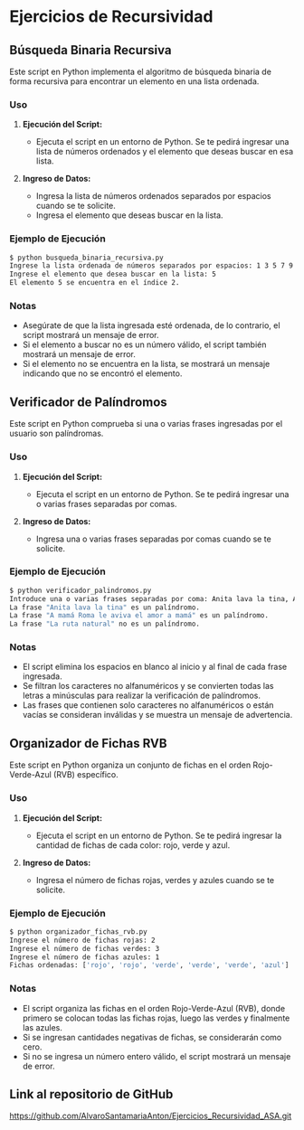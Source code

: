 # Ejercicios de Recursividad

## Búsqueda Binaria Recursiva

Este script en Python implementa el algoritmo de búsqueda binaria de forma recursiva para encontrar un elemento en una lista ordenada.

### Uso

1. **Ejecución del Script:**
   - Ejecuta el script en un entorno de Python. Se te pedirá ingresar una lista de números ordenados y el elemento que deseas buscar en esa lista.

2. **Ingreso de Datos:**
   - Ingresa la lista de números ordenados separados por espacios cuando se te solicite.
   - Ingresa el elemento que deseas buscar en la lista.

### Ejemplo de Ejecución

```bash
$ python busqueda_binaria_recursiva.py
Ingrese la lista ordenada de números separados por espacios: 1 3 5 7 9
Ingrese el elemento que desea buscar en la lista: 5
El elemento 5 se encuentra en el índice 2.
```
### Notas

- Asegúrate de que la lista ingresada esté ordenada, de lo contrario, el script mostrará un mensaje de error.
- Si el elemento a buscar no es un número válido, el script también mostrará un mensaje de error.
- Si el elemento no se encuentra en la lista, se mostrará un mensaje indicando que no se encontró el elemento.

## Verificador de Palíndromos

Este script en Python comprueba si una o varias frases ingresadas por el usuario son palíndromas.

### Uso

1. **Ejecución del Script:**
   - Ejecuta el script en un entorno de Python. Se te pedirá ingresar una o varias frases separadas por comas.

2. **Ingreso de Datos:**
   - Ingresa una o varias frases separadas por comas cuando se te solicite.

### Ejemplo de Ejecución

```bash
$ python verificador_palindromos.py
Introduce una o varias frases separadas por coma: Anita lava la tina, A mamá Roma le aviva el amor a mamá, La ruta natural
La frase "Anita lava la tina" es un palíndromo.
La frase "A mamá Roma le aviva el amor a mamá" es un palíndromo.
La frase "La ruta natural" no es un palíndromo.
```

### Notas

- El script elimina los espacios en blanco al inicio y al final de cada frase ingresada.
- Se filtran los caracteres no alfanuméricos y se convierten todas las letras a minúsculas para realizar la verificación de palíndromos.
- Las frases que contienen solo caracteres no alfanuméricos o están vacías se consideran inválidas y se muestra un mensaje de advertencia.

## Organizador de Fichas RVB

Este script en Python organiza un conjunto de fichas en el orden Rojo-Verde-Azul (RVB) específico.

### Uso

1. **Ejecución del Script:**
   - Ejecuta el script en un entorno de Python. Se te pedirá ingresar la cantidad de fichas de cada color: rojo, verde y azul.

2. **Ingreso de Datos:**
   - Ingresa el número de fichas rojas, verdes y azules cuando se te solicite.

### Ejemplo de Ejecución

```bash
$ python organizador_fichas_rvb.py
Ingrese el número de fichas rojas: 2
Ingrese el número de fichas verdes: 3
Ingrese el número de fichas azules: 1
Fichas ordenadas: ['rojo', 'rojo', 'verde', 'verde', 'verde', 'azul']
```

### Notas

- El script organiza las fichas en el orden Rojo-Verde-Azul (RVB), donde primero se colocan todas las fichas rojas, luego las verdes y finalmente las azules.
- Si se ingresan cantidades negativas de fichas, se considerarán como cero.
- Si no se ingresa un número entero válido, el script mostrará un mensaje de error.

## Link al repositorio de GitHub

https://github.com/AlvaroSantamariaAnton/Ejercicios_Recursividad_ASA.git
